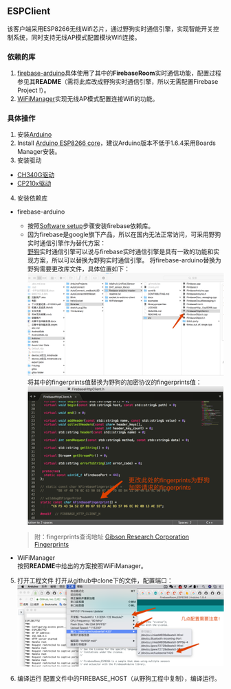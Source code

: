 ## ESPClient
该客户端采用ESP8266无线Wifi芯片，通过野狗实时通信引擎，实现智能开关控制系统，同时支持无线AP模式配置模块Wifi连接。
### 依赖的库
1. [firebase-arduino](https://github.com/firebase/firebase-arduino)具体使用了其中的**FirebaseRoom**实时通信功能，配置过程参见其**README**（需将此库改成野狗实时通信引擎，所以无需配置Firebase Project !）。
2. [WiFiManager](https://github.com/tzapu/WiFiManager)实现无线AP模式配置连接Wifi的功能。  

### 具体操作
1. 安装[Arduino](https://www.arduino.cc/en/Main/Software)
2. Install [Arduino ESP8266 core](https://github.com/esp8266/Arduino#installing-with-boards-manager)，建议Arduino版本不低于1.6.4采用Boards Manager安装。
3. 安装驱动

 * [CH340G驱动](http://www.wch.cn/download/CH341SER_MAC_ZIP.html)
 * [CP210x驱动](https://www.silabs.com/products/development-tools/software/usb-to-uart-bridge-vcp-drivers)  
4. 安装依赖库  

 * firebase-arduino  
     * 按照[Software setup](https://github.com/firebase/firebase-arduino/tree/master/examples/FirebaseRoom_ESP8266#software-setup)步骤安装firebase依赖库。  
     * 因为firebase是google旗下产品，所以在国内无法正常访问，可采用野狗实时通信引擎作为替代方案：  
            [野狗](https://www.wilddog.com)实时通信引擎可以说与firebase实时通信引擎是具有一致的功能和实现方案，所以可以替换为野狗实时通信引擎。
            将firebase-arduino替换为野狗需要更改库文件，具体位置如下：  
            ![fingerprints](doc/fingerprints.png)
将其中的fingerprints值替换为野狗的加密协议的fingerprints值：
![fingerprintsfile](doc/fingerprintsfile.png)  

    > 附：fingerprints查询地址 [Gibson Research Corporation Fingerprints](https://www.grc.com/fingerprints.htm)    

 * WiFiManager  
 按照**README**中给出的方案按照WiFiManager。
 
5. 打开工程文件
打开从github中clone下的文件，配置端口：
![com_setting](doc/com_setting.png)

6. 编译运行
配置文件中的FIREBASE_HOST（从野狗工程中复制），编译运行。
    


